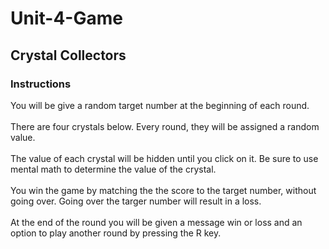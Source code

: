 # Unit-4-Game

## Crystal Collectors

### Instructions
You will be give a random target number at the beginning of each round.\
\
There are four crystals below. Every round, they will be assigned a random value.\
\
The value of each crystal will be hidden until you click on it. Be sure to use mental math to determine the value of the crystal.\
\
You win the game by matching the the score to the target number, without going over. Going over the targer number will result in a loss.\
\
At the end of the round you will be given a message win or loss and an option to play another round by pressing the R key.



